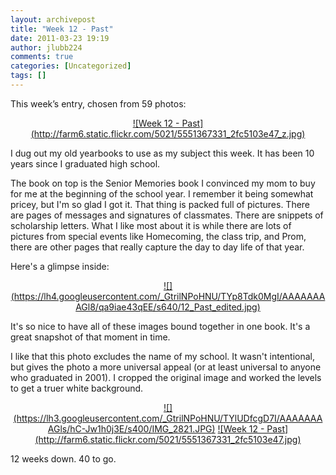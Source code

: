 ```yaml
---
layout: archivepost
title: "Week 12 - Past"
date: 2011-03-23 19:19
author: jlubb224
comments: true
categories: [Uncategorized]
tags: []
---
```

This week’s entry, chosen from 59 photos:
<p align="center">
<a href="http://www.flickr.com/photos/mrs_rev/5551367331/" title="Week 12 - Past by Mrs. Rev!, on Flickr">![Week 12 - Past](http://farm6.static.flickr.com/5021/5551367331_2fc5103e47_z.jpg)</a>



I dug out my old yearbooks to use as my subject this week.  It has been 10 years since I graduated high school.  

The book on top is the Senior Memories book I convinced my mom to buy for me at the beginning of the school year.  I remember it being somewhat pricey, but I'm so glad I got it.  That thing is packed full of pictures.  There are pages of messages and signatures of classmates.  There are snippets of scholarship letters.  What I like most about it is while there are lots of pictures from special events like Homecoming, the class trip, and Prom, there are other pages that really capture the day to day life of that year.

Here's a glimpse inside:
<p align="center">
<a href="https://picasaweb.google.com/lh/photo/63D_89oM0ycdvDMJH4DcQHrfGkvH0RjaEeSCt43kCf8?feat=embedwebsite">![](https://lh4.googleusercontent.com/_GtrilNPoHNU/TYp8Tdk0MgI/AAAAAAAAGl8/qa9iae43qEE/s640/12_Past_edited.jpg)</a>



It's so nice to have all of these images bound together in one book.  It's a great snapshot of that moment in time.  


I like that this photo excludes the name of my school.  It wasn't intentional, but gives the photo a more universal appeal (or at least universal to anyone who graduated in 2001).  I cropped the original image and worked the levels to get a truer white background.  
<p align="center">
<a href="https://picasaweb.google.com/lh/photo/9v_8KuqPqIHOUVVMWcw7C3rfGkvH0RjaEeSCt43kCf8?feat=embedwebsite">![](https://lh3.googleusercontent.com/_GtrilNPoHNU/TYlUDfcgD7I/AAAAAAAAGls/hC-Jw1h0j3E/s400/IMG_2821.JPG)</a>    <a href="http://www.flickr.com/photos/mrs_rev/5551367331/" title="Week 12 - Past by Mrs. Rev!, on Flickr">![Week 12 - Past](http://farm6.static.flickr.com/5021/5551367331_2fc5103e47.jpg)</a>



12 weeks down. 40 to go.
